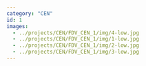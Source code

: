 ```yaml
---
category: "CEN"
id: 1
images:
  - ../projects/CEN/FDV_CEN_1/img/4-low.jpg
  - ../projects/CEN/FDV_CEN_1/img/1-low.jpg
  - ../projects/CEN/FDV_CEN_1/img/2-low.jpg
  - ../projects/CEN/FDV_CEN_1/img/3-low.jpg
---
```


